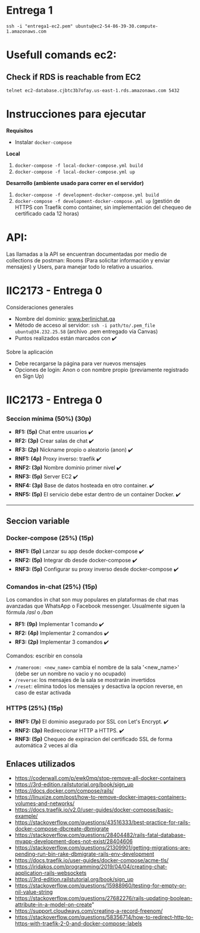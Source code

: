 # Entrega 1
```
ssh -i "entrega1-ec2.pem" ubuntu@ec2-54-86-39-30.compute-1.amazonaws.com
```
# Usefull comands ec2:
## Check if  RDS is reachable from EC2
```
telnet ec2-database.cjbtc3b7ofay.us-east-1.rds.amazonaws.com 5432
```

# Instrucciones para ejecutar

**Requisitos**
 - Instalar `docker-compose`

**Local**
 1. `docker-compose -f local-docker-compose.yml build`
 2. `docker-compose -f local-docker-compose.yml up`

**Desarrollo (ambiente usado para correr en el servidor)**
 1. `docker-compose -f development-docker-compose.yml build`
 2. `docker-compose -f development-docker-compose.yml up` (gestión de HTTPS con Traefik como container, sin implementación del chequeo de certificado cada 12 horas)

# API:

Las llamadas a la API se encuentran documentadas por medio de collections de postman: Rooms (Para solicitar información y enviar mensajes) y Users, para manejar todo lo relativo a usuarios.
# IIC2173 - Entrega 0

Consideraciones generales

- Nombre del dominio: www.berlinichat.ga
- Método de acceso al servidor: `ssh -i path/to/.pem_file ubuntu@34.232.25.58` (archivo .pem entregado vía Canvas)
- Puntos realizados están marcados con :heavy_check_mark:

Sobre la aplicación
* Debe recargarse la página para ver nuevos mensajes
* Opciones de login: Anon o con nombre propio (previamente registrado en Sign Up)

# IIC2173 - Entrega 0

### Seccion mínima (50%) (30p)


* **RF1: (5p)** Chat entre usuarios :heavy_check_mark:
* **RF2: (3p)** Crear salas de chat :heavy_check_mark:
* **RF3: (2p)** Nickname propio o aleatorio (anon) :heavy_check_mark:
* **RNF1: (4p)** Proxy inverso: traefik :heavy_check_mark:
* **RNF2: (3p)** Nombre dominio primer nivel :heavy_check_mark:
* **RNF3: (5p)** Server EC2 :heavy_check_mark:
* **RNF4: (3p)** Base de datos hosteada en otro container. :heavy_check_mark:
* **RNF5: (5p)** El servicio debe estar dentro de un container Docker. :heavy_check_mark:

---

## Seccion variable

### Docker-compose (25%) (15p)

* **RNF1: (5p)** Lanzar su app desde docker-compose :heavy_check_mark:
* **RNF2: (5p)** Integrar db desde docker-compose :heavy_check_mark:
* **RNF3: (5p)** Configurar su proxy inverso desde docker-compose :heavy_check_mark:

### Comandos in-chat (25%) (15p)

Los comandos in chat son muy populares en plataformas de chat mas avanzadas que WhatsApp o Facebook messenger. Usualmente siguen la fórmula */asl* o */ban*

* **RF1: (9p)** Implementar 1 comando :heavy_check_mark: 
* **RF2: (4p)** Implementar 2 comandos :heavy_check_mark:
* **RF3: (2p)** Implementar 3 comandos :heavy_check_mark:
 
Comandos: escribir en consola
* `/nameroom: <new_name>` cambia el nombre de la sala '<new_name>' (debe ser un nombre no vacio y no ocupado)
* `/reverse`: los mensajes de la sala se mostrarán invertidos
* `/reset`: elimina todos los mensajes y desactiva la opcion reverse, en caso de estar activada

### HTTPS (25%) (15p)

* **RNF1: (7p)** El dominio asegurado por SSL con Let's Encrypt. :heavy_check_mark:
* **RNF2: (3p)** Redireccionar HTTP a HTTPS. :heavy_check_mark:
* **RNF3: (5p)** Chequeo de expiracion del certificado SSL de forma automática 2 veces al día



## Enlaces utilizados
 * https://coderwall.com/p/ewk0mq/stop-remove-all-docker-containers
 * https://3rd-edition.railstutorial.org/book/sign_up
 * https://docs.docker.com/compose/rails/
 * https://linuxize.com/post/how-to-remove-docker-images-containers-volumes-and-networks/
 * https://docs.traefik.io/v2.0/user-guides/docker-compose/basic-example/
 * https://stackoverflow.com/questions/43516333/best-practice-for-rails-docker-compose-dbcreate-dbmigrate
 * https://stackoverflow.com/questions/28404482/rails-fatal-database-myapp-development-does-not-exist/28404606
 * https://stackoverflow.com/questions/21309901/getting-migrations-are-pending-run-bin-rake-dbmigrate-rails-env-development
 * https://docs.traefik.io/user-guides/docker-compose/acme-tls/
 * https://iridakos.com/programming/2019/04/04/creating-chat-application-rails-websockets
 * https://3rd-edition.railstutorial.org/book/sign_up
 * https://stackoverflow.com/questions/15988960/testing-for-empty-or-nil-value-string
 * https://stackoverflow.com/questions/27682276/rails-updating-boolean-attribute-in-a-model-on-create"
 * https://support.cloudways.com/creating-a-record-freenom/
 * https://stackoverflow.com/questions/58356714/how-to-redirect-http-to-https-with-traefik-2-0-and-docker-compose-labels

